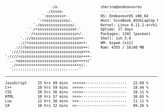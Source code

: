 <!--
<div align="center">
  <img src="https://tenor.com/id/view/biboo-dance-gif-4949428245706424540.gif" alt="koseki" style="height:190px"  />
</div>

---

- 👋 Hewwo, my name is Muhammad Zaenuril Hakim
- 👀 I’m interested in web development
- 🌱 I’m currently learning javascript
- 💞️ I’m looking to collaborate on uhh... idk bruh, that's tough
- 📫 How to reach me zaenurilrimuru@gmail.com
- 😄 Pronouns: He/Him
- ⚡ Fun fact: I like crepes so much
  
---
## 🌐 Socials:
[![Instagram](https://img.shields.io/badge/Instagram-%23E4405F.svg?logo=Instagram&logoColor=white)](https://instagram.com/zaenrll) 

---

# 💻 Learning About:
![CSS3](https://img.shields.io/badge/css3-%231572B6.svg?style=for-the-badge&logo=css3&logoColor=white) 
![JavaScript](https://img.shields.io/badge/javascript-%23323330.svg?style=for-the-badge&logo=javascript&logoColor=%23F7DF1E) 
![HTML5](https://img.shields.io/badge/html5-%23E34F26.svg?style=for-the-badge&logo=html5&logoColor=white)
![TailwindCSS](https://img.shields.io/badge/tailwindcss-%2338B2AC.svg?style=for-the-badge&logo=tailwind-css&logoColor=white) 

![Figma](https://img.shields.io/badge/figma-%23F24E1E.svg?style=for-the-badge&logo=figma&logoColor=white) 
![Canva](https://img.shields.io/badge/Canva-%2300C4CC.svg?style=for-the-badge&logo=Canva&logoColor=white) 
![GitHub](https://img.shields.io/badge/github-%23121011.svg?style=for-the-badge&logo=github&logoColor=white)
![Vercel](https://img.shields.io/badge/vercel-%23000000.svg?style=for-the-badge&logo=vercel&logoColor=white) 

-->

```sh
                     ./o.                   sherina@endeavouros
                   ./sssso-                 -------------------
                 `:osssssss+-               OS: EndeavourOS x86_64
               `:+sssssssssso/.             Host: VivoBook_ASUSLaptop M1403QA_M1403QA (1.0)
             `-/ossssssssssssso/.           Kernel: Linux 6.11.2-arch1-1
           `-/+sssssssssssssssso+:`         Uptime: 17 days
         `-:/+sssssssssssssssssso+/.        Packages: 1341 (pacman)
       `.://osssssssssssssssssssso++-       Shell: zsh 5.9
      .://+ssssssssssssssssssssssso++:      WM: bspwm (x11) 
    .:///ossssssssssssssssssssssssso++:     Ram: 4355 / 16140 MB
  `:////ssssssssssssssssssssssssssso+++.    
`-////+ssssssssssssssssssssssssssso++++-    
 `..-+oosssssssssssssssssssssssso+++++/`    
   ./++++++++++++++++++++++++++++++/:.      
  `:::::::::::::::::::::::::------``  
```
---

<!--START_SECTION:waka-->

```txt
JavaScript     25 hrs 49 mins  >>>>>>-------------------   22.69 %
C++            20 hrs 59 mins  >>>>>--------------------   18.44 %
CSS            20 hrs 36 mins  >>>>>--------------------   18.11 %
HTML           18 hrs 57 mins  >>>>---------------------   16.65 %
Lua            12 hrs 38 mins  >>>----------------------   11.11 %
C#             10 hrs 32 mins  >>-----------------------   09.26 %
```

<!--END_SECTION:waka-->

<!--

## <p align="center"> [][Discord Presence](https://lanyard.kyrie25.me/api/674610158722220032)](https://discord.com/users/674610158722220032/useDisplayName=true) </p>

---
<div align="center">
<img src="https://raw.githubusercontent.com/innng/innng/master/assets/kyubey.gif" height="80" />
</div>
-->
